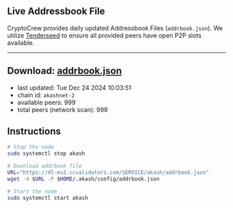 ## Live Addressbook File

CryptoCrew provides daily updated Addressbook Files (`addrbook.json`). We utilize [Tenderseed](https://github.com/binaryholdings/tenderseed) to ensure all provided peers have open P2P slots available.

---
**Download: [addrbook.json](https://dl-eu2.ccvalidators.com/SERVICE/akash/addrbook.json)**
---

- last updated: Tue Dec 24 2024 10:03:51
- chain id: `akashnet-2`
- available peers: 999
- total peers (network scan): 999

## Instructions
```sh
# Stop the node
sudo systemctl stop akash

# Download addrbook file
URL="https://dl-eu2.ccvalidators.com/SERVICE/akash/addrbook.json"
wget -4 $URL -P $HOME/.akash/config/addrbook.json

# Start the node
sudo systemctl start akash
```
